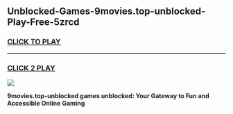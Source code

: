 
## Unblocked-Games-9movies.top-unblocked-Play-Free-5zrcd
<h3>
<a href="https://premium76.site?title=9movies.top-unblocked&ref=23A">CLICK TO PLAY</a></h3>
<hr>

<h3>
<a href="https://premium76.site?title=9movies.top-unblocked&ref=23A">CLICK 2 PLAY</a>
  
</h3>

<a href="https://premium76.site?title=9movies.top-unblocked&ref=23A"><img src="https://clearcache.store/games.png"></a>


**9movies.top-unblocked games unblocked: Your Gateway to Fun and Accessible Online Gaming**
